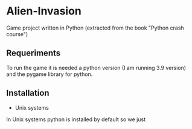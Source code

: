# Alien-Invasion
Game project written in Python (extracted from the book "Python crash course")


## Requeriments

To run the game it is needed a python version (I am running 3.9 version) and the pygame library for python.

## Installation

 - Unix systems
 
 In Unix systems python is installed by default so we just 

